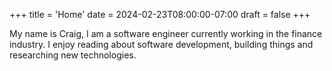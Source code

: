 +++
title = 'Home'
date = 2024-02-23T08:00:00-07:00
draft = false
+++

My name is Craig, I am a software engineer currently working in the
finance industry. I enjoy reading about software development, building
things and researching new technologies.
